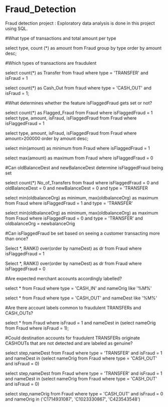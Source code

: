# Fraud_Detection
Fraud detection project : Exploratory data analysis is done in this project using SQL.

#What type of transactions and total amount per type

select 
	type,
	count (*) as amount 
from Fraud
group by 
	type
order by 
	amount desc;
  
  
  #Which types of transactions are fraudulent
  
select 
	count(*) as Transfer 
from 
	fraud 
where 
	type = 'TRANSFER' and isFraud = 1

select 
	count(*) as Cash_Out 
from 
	fraud 
where 
	type = 'CASH_OUT' and isFraud = 1;
  
  
  #What determines whether the feature isFlaggedFraud gets set or not?
  
  select 
		count(*) as Flagged_Fraud 
      	from 
		Fraud 
where 
		isFlaggedFraud = 1
	select 
		type, 
		amount, 
		isFraud,
		isFlaggedFraud 
from 
		Fraud 
where 
	isFlaggedFraud = 1

select 
		type, 
		amount, 
		isFraud,
		isFlaggedFraud 
from 
		Fraud 
where 
		amount>200000
order by 
		amount desc;
    
select 
		min(amount) as minimum 
from 
		Fraud 
where 
	isFlaggedFraud = 1


select 
		max(amount) as maximum 
from 
		Fraud 
where 
	isFlaggedFraud = 0


#Can oldBalanceDest and newBalanceDest determine isFlaggedFraud being set

select 
		count(*) No_of_Transfers
from fraud 
where 
		isFlaggedFraud = 0 and 
		oldBalanceDest = 0 and 
		newBalanceDest = 0 and 
              type = 'TRANSFER
              
              
 select 
	min(oldbalanceOrg) as minimum, 
	max(oldbalanceOrg) as maximum 
from Fraud
where 
	isFlaggedFraud = 1 and type = 'TRANSFER'


select 
	min(oldbalanceOrg) as minimum, 
	max(oldbalanceOrg) as maximum 
from Fraud
where 
	isFlaggedFraud = 0 and type = 'TRANSFER' and
	oldbalanceOrg = newbalanceOrig



#Can isFlaggedFraud be set based on seeing a customer transacting more than once? 


Select 
	*, 
	RANK() over(order by nameDest) as dr 
from 
	Fraud 
where 
	isFlaggedFraud = 1


Select 
	*, 
	RANK() over(order by nameDest) as dr 
from 
	Fraud 
where 
	isFlaggedFraud = 0


#Are expected merchant accounts accordingly labelled?

select 
	* 
from 
	Fraud 
where 
  type = 'CASH_IN' and nameOrig like '%M%'
  
  
  select 
	* 
from 
	Fraud 
where 
	type = 'CASH_OUT' and nameDest like '%M%'


#Are there account labels common to fraudulent TRANSFERs and CASH_OUTs?


select 
	* 
from 
	Fraud 
where 
	isFraud = 1 and 
  nameDest in (select nameOrig from Fraud where isFraud = 1);
  
  
  
#Could destination accounts for fraudulent TRANSFERs originate CASHOUTs that are not detected and are labeled as genuine? 
 
 
 select 
	step,nameDest 
from 
	Fraud 
where 
	 type = 'TRANSFER' and isFraud = 1 and 
	nameDest in (select nameOrig from Fraud where type = 'CASH_OUT' and isFraud = 0)

select 
	step,nameDest 
from 
	Fraud 
where 
	 type = 'TRANSFER' and isFraud = 1 and 
	nameDest in (select nameOrig from Fraud where type = 'CASH_OUT' and isFraud = 0)


select 
	step,nameOrig
from 
	Fraud 
where 
	 type = 'CASH_OUT' and isFraud = 0 and 
	nameOrig in ('C1714931087',
'C1023330867',
'C423543548')
